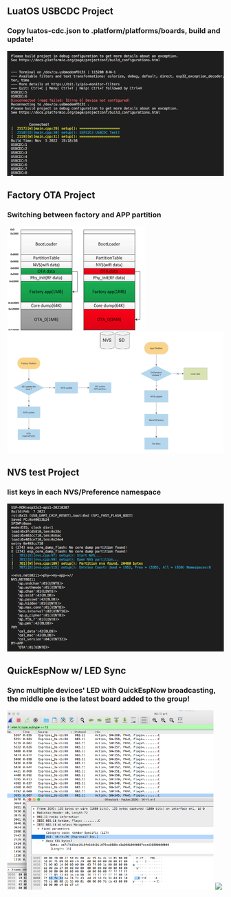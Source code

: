 
## LuatOS USBCDC Project<br>
### Copy luatos-cdc.json to .platform/platforms/boards, build and update!<br>

<img src= "esp32c3_luatos-cdc.png">


## Factory OTA Project<br>
### Switching between factory and APP partition
<img src= "C3mBUS_FactoryOTA/doc/C3FactoryOTA_Partition.png"> <img src="C3mBUS_FactoryOTA/doc/C3mBUS FactoryOTA Flow.png">


## NVS test Project<br>
### list keys in each NVS/Preference namespace
<img src="C3mBUS_NVS/C3NVS.png">


## QuickEspNow w/ LED Sync
### Sync multiple devices' LED with QuickEspNow broadcasting, the middle one is the latest board added to the group!
<img src="WireShark_EspNowBroadcast.png" width=480> <img src="EspNowBlink.gif" width=480>
